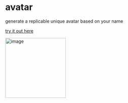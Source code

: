 # avatar

generate a replicable unique avatar based on your name

[try it out here](https://thomasandrewmaclean.github.io/avatar/)

<img width="191" alt="image" src="https://user-images.githubusercontent.com/31767869/160934898-0927aac3-58a7-405a-aba3-613989aa5c19.png">
